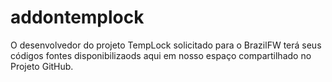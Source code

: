 addontemplock
=============

O desenvolvedor do projeto TempLock solicitado para o BrazilFW terá seus códigos fontes disponibilizaods aqui em nosso espaço compartilhado no Projeto GitHub.
